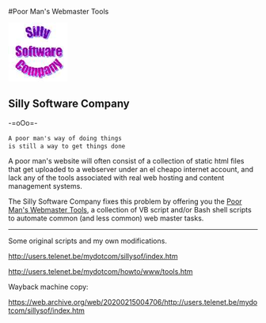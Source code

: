 #Poor Man's Webmaster Tools

![ScreenShot](logo_ssc.jpg)

## Silly Software Company

-=oOo=-


    A poor man's way of doing things
    is still a way to get things done 


A poor man's website will often consist of a collection of static html files that get uploaded to a webserver under an el cheapo internet account, and lack any of the tools associated with real web hosting and content management systems.

The Silly Software Company fixes this problem by offering you the
[Poor Man's Webmaster Tools](https://web.archive.org/web/20200215004706/http://users.telenet.be/mydotcom/howto/www/tools.htm),
a collection of VB script and/or Bash shell scripts to automate common (and less common) web master tasks. 


-------

Some original scripts and my own modifications.

http://users.telenet.be/mydotcom/sillysof/index.htm

http://users.telenet.be/mydotcom/howto/www/tools.htm


Wayback machine copy:

https://web.archive.org/web/20200215004706/http://users.telenet.be/mydotcom/sillysof/index.htm
